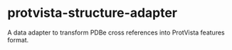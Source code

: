 # protvista-structure-adapter
A data adapter to transform PDBe cross references into ProtVista features format.
